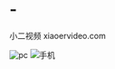 # -

小二视频  xiaoervideo.com

![pc](https://upload-images.jianshu.io/upload_images/6060459-86e8ce9d1eb440d6.png?imageMogr2/auto-orient/strip%7CimageView2/2/w/1240)
![手机](https://upload-images.jianshu.io/upload_images/6060459-494d6c33b2d8a274.png?imageMogr2/auto-orient/strip|imageView2/2/w/353/format/webp)
